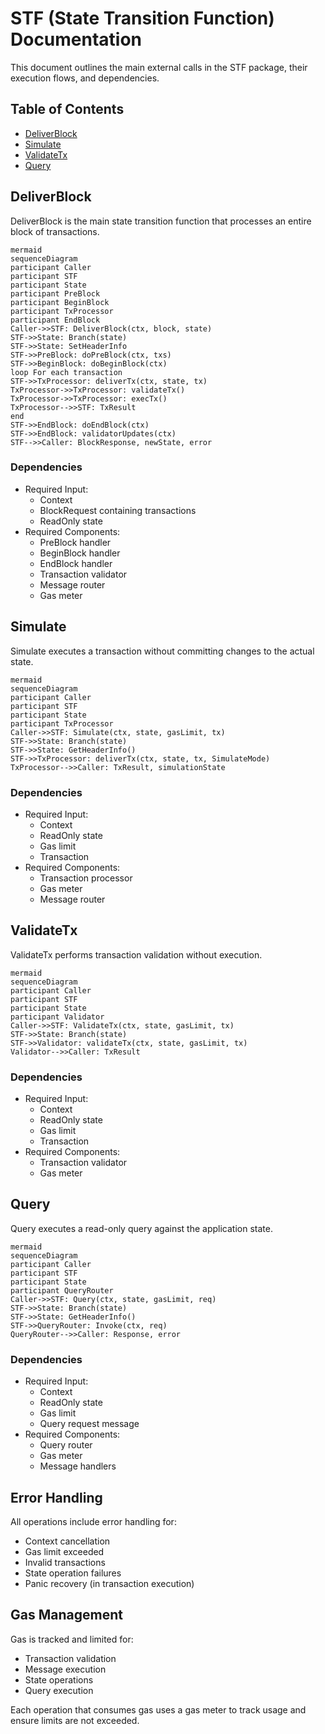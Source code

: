 # STF (State Transition Function) Documentation

This document outlines the main external calls in the STF package, their execution flows, and dependencies.

## Table of Contents
- [DeliverBlock](#deliverblock)
- [Simulate](#simulate)
- [ValidateTx](#validatetx)
- [Query](#query)

## DeliverBlock

DeliverBlock is the main state transition function that processes an entire block of transactions.

```mermaid
mermaid
sequenceDiagram
participant Caller
participant STF
participant State
participant PreBlock
participant BeginBlock
participant TxProcessor
participant EndBlock
Caller->>STF: DeliverBlock(ctx, block, state)
STF->>State: Branch(state)
STF->>State: SetHeaderInfo
STF->>PreBlock: doPreBlock(ctx, txs)
STF->>BeginBlock: doBeginBlock(ctx)
loop For each transaction
STF->>TxProcessor: deliverTx(ctx, state, tx)
TxProcessor->>TxProcessor: validateTx()
TxProcessor->>TxProcessor: execTx()
TxProcessor-->>STF: TxResult
end
STF->>EndBlock: doEndBlock(ctx)
STF->>EndBlock: validatorUpdates(ctx)
STF-->>Caller: BlockResponse, newState, error
```

### Dependencies
- Required Input:
  - Context
  - BlockRequest containing transactions
  - ReadOnly state
- Required Components:
  - PreBlock handler
  - BeginBlock handler
  - EndBlock handler
  - Transaction validator
  - Message router
  - Gas meter

## Simulate

Simulate executes a transaction without committing changes to the actual state.

```mermaid
mermaid
sequenceDiagram
participant Caller
participant STF
participant State
participant TxProcessor
Caller->>STF: Simulate(ctx, state, gasLimit, tx)
STF->>State: Branch(state)
STF->>State: GetHeaderInfo()
STF->>TxProcessor: deliverTx(ctx, state, tx, SimulateMode)
TxProcessor-->>Caller: TxResult, simulationState
```

### Dependencies
- Required Input:
  - Context
  - ReadOnly state
  - Gas limit
  - Transaction
- Required Components:
  - Transaction processor
  - Gas meter
  - Message router

## ValidateTx

ValidateTx performs transaction validation without execution.

```mermaid
mermaid
sequenceDiagram
participant Caller
participant STF
participant State
participant Validator
Caller->>STF: ValidateTx(ctx, state, gasLimit, tx)
STF->>State: Branch(state)
STF->>Validator: validateTx(ctx, state, gasLimit, tx)
Validator-->>Caller: TxResult
```

### Dependencies
- Required Input:
  - Context
  - ReadOnly state
  - Gas limit
  - Transaction
- Required Components:
  - Transaction validator
  - Gas meter

## Query

Query executes a read-only query against the application state.

```mermaid
mermaid
sequenceDiagram
participant Caller
participant STF
participant State
participant QueryRouter
Caller->>STF: Query(ctx, state, gasLimit, req)
STF->>State: Branch(state)
STF->>State: GetHeaderInfo()
STF->>QueryRouter: Invoke(ctx, req)
QueryRouter-->>Caller: Response, error
```

### Dependencies
- Required Input:
  - Context
  - ReadOnly state
  - Gas limit
  - Query request message
- Required Components:
  - Query router
  - Gas meter
  - Message handlers

## Error Handling

All operations include error handling for:
- Context cancellation
- Gas limit exceeded
- Invalid transactions
- State operation failures
- Panic recovery (in transaction execution)

## Gas Management

Gas is tracked and limited for:
- Transaction validation
- Message execution
- State operations
- Query execution

Each operation that consumes gas uses a gas meter to track usage and ensure limits are not exceeded.